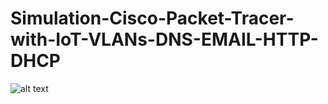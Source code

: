 # Simulation-Cisco-Packet-Tracer-with-IoT-VLANs-DNS-EMAIL-HTTP-DHCP
![alt text](http://url/to/img.png)
